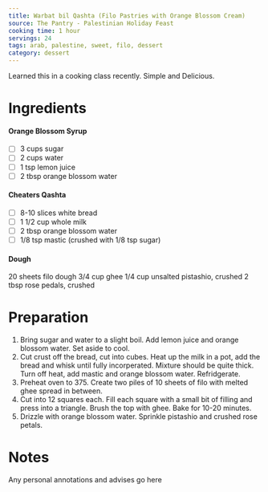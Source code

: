 ```yaml
---
title: Warbat bil Qashta (Filo Pastries with Orange Blossom Cream)
source: The Pantry - Palestinian Holiday Feast
cooking time: 1 hour
servings: 24
tags: arab, palestine, sweet, filo, dessert
category: dessert
---
```


Learned this in a cooking class recently. Simple and Delicious.

Ingredients
===========

#### Orange Blossom Syrup
* [ ] 3 cups sugar
* [ ] 2 cups water
* [ ] 1 tsp lemon juice
* [ ] 2 tbsp orange blossom water

#### Cheaters Qashta
* [ ] 8-10 slices white bread
* [ ] 1 1/2 cup whole milk
* [ ] 2 tbsp orange blossom water
* [ ] 1/8 tsp mastic (crushed with 1/8 tsp sugar)

#### Dough
20 sheets filo dough
3/4 cup ghee
1/4 cup unsalted pistashio, crushed
2 tbsp rose pedals, crushed


Preparation
===========
1. Bring sugar and water to a slight boil. Add lemon juice and orange blossom water. Set aside to cool.
2. Cut crust off the bread, cut into cubes. Heat up the milk in a pot, add the bread and whisk until fully incorperated. Mixture should be quite thick. Turn off heat, add mastic and orange blossom water. Refridgerate.
3. Preheat oven to 375. Create two piles of 10 sheets of filo with melted ghee spread in between. 
4. Cut into 12 squares each. Fill each square with a small bit of filling and press into a triangle. Brush the top with ghee. Bake for 10-20 minutes.
5. Drizzle with orange blossom water. Sprinkle pistashio and crushed rose petals.

Notes
=====

Any personal annotations and advises go here
